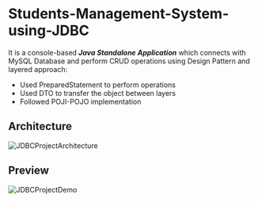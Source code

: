 # Students-Management-System-using-JDBC

It is a console-based ***Java Standalone Application*** which connects with MySQL Database and perform CRUD operations using Design Pattern and layered approach:
* Used PreparedStatement to perform operations
* Used DTO to transfer the object between layers
* Followed POJI-POJO implementation

## Architecture

![JDBCProjectArchitecture](https://user-images.githubusercontent.com/96123861/216773924-8ff245a0-bd45-4cb6-96ac-05b9179c328f.png)
## Preview
![JDBCProjectDemo](https://user-images.githubusercontent.com/96123861/216673566-aedeccda-5844-461f-87b1-5ae5c4e69305.gif)

